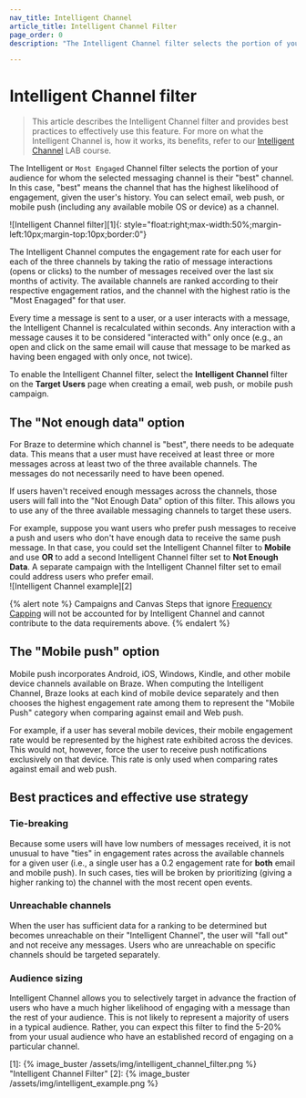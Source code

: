 ```yaml
---
nav_title: Intelligent Channel
article_title: Intelligent Channel Filter
page_order: 0
description: "The Intelligent Channel filter selects the portion of your audience for whom the selected messaging channel is their best channel. In this case, best means has the highest likelihood of engagement, given the user's history."

---
```


# Intelligent Channel filter

> This article describes the Intelligent Channel filter and provides best practices to effectively use this feature. For more on what the Intelligent Channel is, how it works, its benefits, refer to our [Intelligent Channel](https://lab.braze.com/most-engaged-channel) LAB course. 

The Intelligent or `Most Engaged` Channel filter selects the portion of your audience for whom the selected messaging channel is their "best" channel. In this case, "best" means the channel that has the highest likelihood of engagement, given the user's history. You can select email, web push, or mobile push (including any available mobile OS or device) as a channel.

![Intelligent Channel filter][1]{: style="float:right;max-width:50%;margin-left:10px;margin-top:10px;border:0"}

The Intelligent Channel computes the engagement rate for each user for each of the three channels by taking the ratio of message interactions (opens or clicks) to the number of messages received over the last six months of activity. The available channels are ranked according to their respective engagement ratios, and the channel with the highest ratio is the "Most Enagaged" for that user. 

Every time a message is sent to a user, or a user interacts with a message, the Intelligent Channel is recalculated within seconds. Any interaction with a message causes it to be considered "interacted with" only once (e.g., an open and click on the same email will cause that message to be marked as having been engaged with only once, not twice). 

To enable the Intelligent Channel filter, select the **Intelligent Channel** filter on the **Target Users** page when creating a email, web push, or mobile push campaign.

## The "Not enough data" option

For Braze to determine which channel is "best", there needs to be adequate data. This means that a user must have received at least three or more messages across at least two of the three available channels. The messages do not necessarily need to have been opened. 

If users haven't received enough messages across the channels, those users will fall into the "Not Enough Data" option of this filter. This allows you to use any of the three available messaging channels to target these users.

For example, suppose you want users who prefer push messages to receive a push and users who don't have enough data to receive the same push message. In that case, you could set the Intelligent Channel filter to **Mobile** and use **OR** to add a second Intelligent Channel filter set to **Not Enough Data**. A separate campaign with the Intelligent Channel filter set to email could address users who prefer email.<br>![Intelligent Channel example][2]

{% alert note %}
Campaigns and Canvas Steps that ignore [Frequency Capping]({{site.baseurl}}/user_guide/engagement_tools/campaigns/testing_and_more/rate-limiting/#delivery-rules) will not be accounted for by Intelligent Channel and cannot contribute to the data requirements above.
{% endalert %}

## The "Mobile push" option

Mobile push incorporates Android, iOS, Windows, Kindle, and other mobile device channels available on Braze. When computing the Intelligent Channel, Braze looks at each kind of mobile device separately and then chooses the highest engagement rate among them to represent the "Mobile Push" category when comparing against email and Web push. 

For example, if a user has several mobile devices, their mobile engagement rate would be represented by the highest rate exhibited across the devices. This would not, however, force the user to receive push notifications exclusively on that device. This rate is only used when comparing rates against email and web push.

## Best practices and effective use strategy

### Tie-breaking

Because some users will have low numbers of messages received, it is not unusual to have "ties" in engagement rates across the available channels for a given user (i.e., a single user has a 0.2 engagement rate for **both** email and mobile push). In such cases, ties will be broken by prioritizing (giving a higher ranking to) the channel with the most recent open events.

### Unreachable channels

When the user has sufficient data for a ranking to be determined but becomes unreachable on their "Intelligent Channel", the user will "fall out" and not receive any messages. Users who are unreachable on specific channels should be targeted separately.

### Audience sizing

Intelligent Channel allows you to selectively target in advance the fraction of users who have a much higher likelihood of engaging with a message than the rest of your audience. This is not likely to represent a majority of users in a typical audience. Rather, you can expect this filter to find the 5-20% from your usual audience who have an established record of engaging on a particular channel.


[1]: {% image_buster /assets/img/intelligent_channel_filter.png %} "Intelligent Channel Filter"
[2]: {% image_buster /assets/img/intelligent_example.png %}
